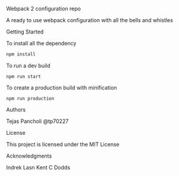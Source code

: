 Webpack 2 configuration repo

A ready to use webpack configuration with all the bells and whistles

Getting Started

To install all the dependency

```bash
npm install
```
To run a dev build

```
npm run start
```

To create a production build with minification

```
npm run production
```

Authors

Tejas Pancholi @tp70227

License

This project is licensed under the MIT License

Acknowledgments

Indrek Lasn
Kent C Dodds
